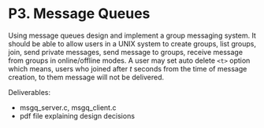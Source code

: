# P3. Message Queues

Using message queues design and implement a group messaging system. It should be able to allow users in a UNIX system to create groups, list groups, join, send private messages, send message to groups, receive message from groups in online/offline modes. A user may set auto delete `<t>` option which means, users who joined after *t* seconds from the time of message creation, to them message will not be delivered.

Deliverables:
- msgq_server.c, msgq_client.c
- pdf file explaining design decisions
